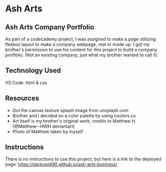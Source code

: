 # Ash Arts
## Ash Arts Company Portfolio
As part of a codecademy project, I was assigned to make a page utilizing flexbox layout to make a company webpage, real or made up. I got my brother's permission to use his content for this project to build a company portfolio. (Not an existing company, just what my brother wanted to call it)

## Technology Used
VS Code: html & css

## Resources
- Got the canvas texture splash image from unsplash.com
- Brother and I decided on a color palette by using coolors.co
- Art itself is my brother's original work, credits to Matthew H. (@Matthew--HWH deviantart)
- Photo of Matthew taken by myself

## Instructions
There is no instructions to use this project, but here is a link to the deployed page: https://darkowl490.github.io/ash-arts-business/